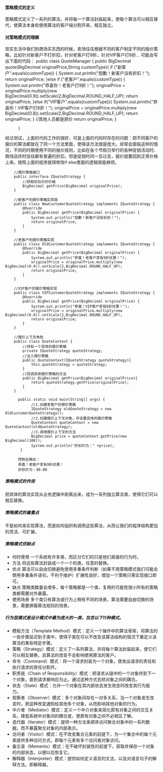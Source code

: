 #### 策略模式的定义
策略模式定义了一系列的算法，并将每一个算法封装起来，使每个算法可以相互替代，使算法本身和使用算法的客户端分割开来，相互独立。
#### 对策略模式的理解 
现实生活中我们到商场买东西的时候，卖场往往根据不同的客户制定不同的报价策略，比如针对新客户不打折扣，针对老客户打9折，针对VIP客户打8折...
可能会写出下面的代码：
           public class QuoteManager {
              public BigDecimal quote(BigDecimal originalPrice,String customType){
                  if ("新客户".equals(customType)) {
                      System.out.println("抱歉！新客户没有折扣！");
                      return originalPrice;
                  }else if ("老客户".equals(customType)) {
                      System.out.println("恭喜你！老客户打9折！");
                      originalPrice = originalPrice.multiply(new BigDecimal(0.9)).setScale(2,BigDecimal.ROUND_HALF_UP);
                      return originalPrice;
                  }else if("VIP客户".equals(customType)){
                      System.out.println("恭喜你！VIP客户打8折！");
                      originalPrice = originalPrice.multiply(new BigDecimal(0.8)).setScale(2,BigDecimal.ROUND_HALF_UP);
                      return originalPrice;
                  }
                  //其他人员都是原价
                  return originalPrice;
              }

          }
  经过测试，上面的代码工作的很好，可是上面的代码时存在的问题：把不同客户的报价的算法都放在了同一个方法里面，使得该方法很是庞大。经常会面临这样的情况，不同的时期使用不同的报价规则，比如在各个节假日举行的各种促销活动时、商场店庆时往往都有普遍的折扣，但是促销时间一旦过去，报价就要回到正常价格上来。按照上面的程序就得修改if else里面的逻辑很是麻烦。

        //报价策略接口
        public interface IQuoteStrategy {
            //获取折后价的价格
            BigDecimal getPrice(BigDecimal originalPrice);
        }
     
        //新客户的报价策略实现类
        public class NewCustomerQuoteStrategy implements IQuoteStrategy {
            @Override
            public BigDecimal getPrice(BigDecimal originalPrice) {
                System.out.println("抱歉！新客户没有折扣！");
                return originalPrice;
            }
        }

        //老客户的报价策略实现
        public class OldCustomerQuoteStrategy implements IQuoteStrategy {
            @Override
            public BigDecimal getPrice(BigDecimal originalPrice) {
                System.out.println("恭喜！老客户享有9折优惠！");
                originalPrice = originalPrice.multiply(new BigDecimal(0.9)).setScale(2,BigDecimal.ROUND_HALF_UP);
                return originalPrice;
            }
        }
 
        //VIP客户的报价策略实现
        public class VIPCustomerQuoteStrategy implements IQuoteStrategy {
            @Override
            public BigDecimal getPrice(BigDecimal originalPrice) {
                System.out.println("恭喜！VIP客户享有8折优惠！");
                originalPrice = originalPrice.multiply(new BigDecimal(0.8)).setScale(2,BigDecimal.ROUND_HALF_UP);
                return originalPrice;
            }
        }
 
        //报价上下文角色
        public class QuoteContext {
            //持有一个具体的报价策略
            private IQuoteStrategy quoteStrategy;
            //注入报价策略
            public QuoteContext(IQuoteStrategy quoteStrategy){
                this.quoteStrategy = quoteStrategy;
            }
            //回调具体报价策略的方法
            public BigDecimal getPrice(BigDecimal originalPrice){
                return quoteStrategy.getPrice(originalPrice);
            }
        }
  
          public static void main(String[] args) {
                //1.创建老客户的报价策略
                IQuoteStrategy oldQuoteStrategy = new OldCustomerQuoteStrategy();
                //2.创建报价上下文对象，并设置具体的报价策略
                QuoteContext quoteContext = new QuoteContext(oldQuoteStrategy);
                //3.调用报价上下文的方法
                BigDecimal price = quoteContext.getPrice(new BigDecimal(100));
                System.out.println("折扣价为：" +price);
           }
        
          控制台输出：
          恭喜！老客户享有9折优惠！
          折扣价为：90.00

##### 策略模式的作用
把具体的算法实现从业务逻辑中剥离出来，成为一系列独立算法类，使得它们可以相互替换。
##### 策略模式的着重点
不是如何来实现算法，而是如何组织和调用这些算法，从而让我们的程序结构更加的灵活、可扩展。
##### 策略模式优缺点
* 何时使用
一个系统有许多类，而区分它们的只是他们直接的行为时。
* 方法
将这些算法封装成一个一个的类，任意的替换。
* 优点
算法可以自由切换避免使用多重条件判断（如果不用策略模式我们可能会使用多重条件语句，不利于维护）扩展性良好，增加一个策略只需实现接口即可。
* 缺点
策略类数量会增多，每个策略都是一个类，复用的可能性很小所有的策略类都需要对外暴露。
* 使用场景
多个类只有算法或行为上稍有不同的场景，算法需要自由切换的场景，需要屏蔽算法规则的场景。
##### 行为型模式是设计模式中最为庞大的一类，包含以下11种模式。
* 模板方法（Template Method）模式：定义一个操作中的算法骨架，将算法的一些步骤延迟到子类中，使得子类在可以不改变该算法结构的情况下重定义该算法的某些特定步骤。
* 策略（Strategy）模式：定义了一系列算法，并将每个算法封装起来，使它们可以相互替换，且算法的改变不会影响使用算法的客户。
* 命令（Command）模式：将一个请求封装为一个对象，使发出请求的责任和执行请求的责任分割开。
* 职责链（Chain of Responsibility）模式：把请求从链中的一个对象传到下一个对象，直到请求被响应为止。通过这种方式去除对象之间的耦合。
* 状态（State）模式：允许一个对象在其内部状态发生改变时改变其行为能力。
* 观察者（Observer）模式：多个对象间存在一对多关系，当一个对象发生改变时，把这种改变通知给其他多个对象，从而影响其他对象的行为。
* 中介者（Mediator）模式：定义一个中介对象来简化原有对象之间的交互关系，降低系统中对象间的耦合度，使原有对象之间不必相互了解。
* 迭代器（Iterator）模式：提供一种方法来顺序访问聚合对象中的一系列数据，而不暴露聚合对象的内部表示。
* 访问者（Visitor）模式：在不改变集合元素的前提下，为一个集合中的每个元素提供多种访问方式，即每个元素有多个访问者对象访问。
* 备忘录（Memento）模式：在不破坏封装性的前提下，获取并保存一个对象的内部状态，以便以后恢复它。
* 解释器（Interpreter）模式：提供如何定义语言的文法，以及对语言句子的解释方法，即解释器。
